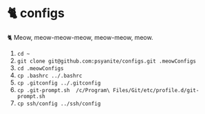 # 🐈 configs
🐈 Meow, meow-meow-meow, meow-meow, meow.

1. `cd ~`
2. `git clone git@github.com:psyanite/configs.git .meowConfigs`
3. `cd .meowConfigs`
4. `cp .bashrc ../.bashrc`
5. `cp .gitconfig ../.gitconfig`
6. `cp .git-prompt.sh  /c/Program\ Files/Git/etc/profile.d/git-prompt.sh`
7. `cp ssh/config ../ssh/config`
